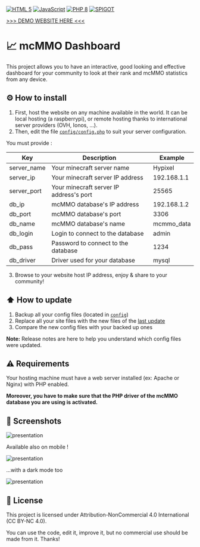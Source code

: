 [![HTML 5](https://img.shields.io/badge/HTML-5+-orange?style=flat&logo=html5&logoColor=white)](https://developer.mozilla.org/fr/docs/Web/HTML)
[![JavaScript](https://img.shields.io/badge/JavaScript-ES6+-yellow?style=flat&logo=javascript&logoColor=white)](https://developer.mozilla.org/fr/docs/Web/JavaScript)
[![PHP 8](https://img.shields.io/badge/PHP-8+-blue?style=flat&logo=php&logoColor=white)](https://www.php.net/releases/8.0/fr.php)
[![SPIGOT](https://img.shields.io/badge/Spigot-click!-D67F1D?style=flat&logoColor=white)](https://www.spigotmc.org/resources/mcmmo-statistics-website.108703/)

[>>> DEMO WEBSITE HERE <<<](https://project.therenceforot.fr/mcmmo/index.php)

# 📈 mcMMO Dashboard
This project allows you to have an interactive, good looking and effective dashboard for your community to look at their rank and mcMMO statistics from any device.

## ⚙️ How to install
1. First, host the website on any machine available in the world. It can be local hosting (a raspberrypi), or remote hosting thanks to international server providers (OVH, Ionos, ...).
2. Then, edit the file [`config/config.php`](https://github.com/AsyncDevTeam/mcMMO-Dashboard/blob/master/config/config.php) to suit your server configuration.

You must provide :

| Key                  | Description                                                    | Example     |
|----------------------|----------------------------------------------------------------|-------------|
| server_name          | Your minecraft server name                                     | Hypixel     |
| server_ip            | Your minecraft server IP address                               | 192.168.1.1 |
| server_port          | Your minecraft server IP address's port                        | 25565       |
| db_ip                | mcMMO database's IP address                                    | 192.168.1.2 |
| db_port              | mcMMO database's port                                          | 3306        |
| db_name              | mcMMO database's name                                          | mcmmo_data  |
| db_login             | Login to connect to the database                               | admin       |
| db_pass              | Password to connect to the database                            | 1234        |
| db_driver            | Driver used for your database                                  | mysql       |


3. Browse to your website host IP address, enjoy & share to your community!

## ⬆️ How to update

1. Backup all your config files (located in [`config`](https://github.com/AsyncDevTeam/mcMMO-Dashboard/blob/master/config))
2. Replace all your site files with the new files of the [last update](https://github.com/AsyncDevTeam/mcMMO-Dashboard/releases)
3. Compare the new config files with your backed up ones

**Note:** Release notes are here to help you understand which config files were updated.

## ⚠️ Requirements

Your hosting machine must have a web server installed (ex: Apache or Nginx) with PHP enabled.

**Moreover, you have to make sure that the PHP driver of the mcMMO database you are using is activated.**

## 📸 Screenshots

![presentation](https://stuff.nicolasvaillant.net/mcMMO/626shots_so.png)

Available also on mobile !

![presentation](https://stuff.nicolasvaillant.net/mcMMO/238shots_so.png) 

...with a dark mode too

![presentation](https://stuff.nicolasvaillant.net/mcMMO/201shots_so.png)

## 📜 License

This project is licensed under Attribution-NonCommercial 4.0 International (CC BY-NC 4.0).

You can use the code, edit it, improve it, but no commercial use should be made from it. Thanks!
